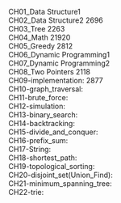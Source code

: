 CH01_Data Structure1  <br>
CH02_Data Structure2 2696 <br>
CH03_Tree 2263 <br>
CH04_Math 21920 <br>
CH05_Greedy 2812 <br>
CH06_Dynamic Programming1 <br>
CH07_Dynamic Programming2 <br>
CH08_Two Pointers 2118 <br>
CH09-implementation: 2877 <br>
CH10-graph_traversal: <br>
CH11-brute_force:  <br>
CH12-simulation:  <br> 
CH13-binary_search: <br>
CH14-backtracking:  <br>
CH15-divide_and_conquer: <br>
CH16-prefix_sum: <br>
CH17-String:  <br>
CH18-shortest_path: <br>
CH19-topological_sorting:<br>
CH20-disjoint_set(Union_Find): <br>
CH21-minimum_spanning_tree:  <br>
CH22-trie: <br>




